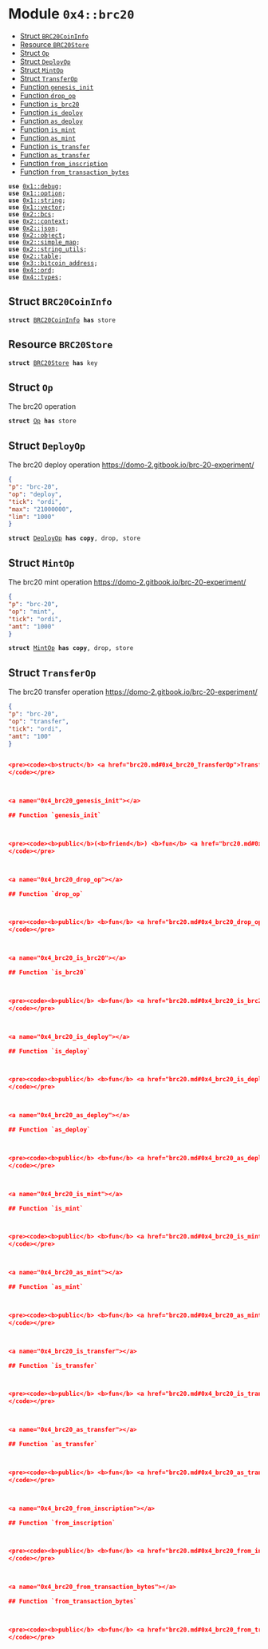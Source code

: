 
<a name="0x4_brc20"></a>

# Module `0x4::brc20`



-  [Struct `BRC20CoinInfo`](#0x4_brc20_BRC20CoinInfo)
-  [Resource `BRC20Store`](#0x4_brc20_BRC20Store)
-  [Struct `Op`](#0x4_brc20_Op)
-  [Struct `DeployOp`](#0x4_brc20_DeployOp)
-  [Struct `MintOp`](#0x4_brc20_MintOp)
-  [Struct `TransferOp`](#0x4_brc20_TransferOp)
-  [Function `genesis_init`](#0x4_brc20_genesis_init)
-  [Function `drop_op`](#0x4_brc20_drop_op)
-  [Function `is_brc20`](#0x4_brc20_is_brc20)
-  [Function `is_deploy`](#0x4_brc20_is_deploy)
-  [Function `as_deploy`](#0x4_brc20_as_deploy)
-  [Function `is_mint`](#0x4_brc20_is_mint)
-  [Function `as_mint`](#0x4_brc20_as_mint)
-  [Function `is_transfer`](#0x4_brc20_is_transfer)
-  [Function `as_transfer`](#0x4_brc20_as_transfer)
-  [Function `from_inscription`](#0x4_brc20_from_inscription)
-  [Function `from_transaction_bytes`](#0x4_brc20_from_transaction_bytes)


<pre><code><b>use</b> <a href="">0x1::debug</a>;
<b>use</b> <a href="">0x1::option</a>;
<b>use</b> <a href="">0x1::string</a>;
<b>use</b> <a href="">0x1::vector</a>;
<b>use</b> <a href="">0x2::bcs</a>;
<b>use</b> <a href="">0x2::context</a>;
<b>use</b> <a href="">0x2::json</a>;
<b>use</b> <a href="">0x2::object</a>;
<b>use</b> <a href="">0x2::simple_map</a>;
<b>use</b> <a href="">0x2::string_utils</a>;
<b>use</b> <a href="">0x2::table</a>;
<b>use</b> <a href="">0x3::bitcoin_address</a>;
<b>use</b> <a href="ord.md#0x4_ord">0x4::ord</a>;
<b>use</b> <a href="types.md#0x4_types">0x4::types</a>;
</code></pre>



<a name="0x4_brc20_BRC20CoinInfo"></a>

## Struct `BRC20CoinInfo`



<pre><code><b>struct</b> <a href="brc20.md#0x4_brc20_BRC20CoinInfo">BRC20CoinInfo</a> <b>has</b> store
</code></pre>



<a name="0x4_brc20_BRC20Store"></a>

## Resource `BRC20Store`



<pre><code><b>struct</b> <a href="brc20.md#0x4_brc20_BRC20Store">BRC20Store</a> <b>has</b> key
</code></pre>



<a name="0x4_brc20_Op"></a>

## Struct `Op`

The brc20 operation


<pre><code><b>struct</b> <a href="brc20.md#0x4_brc20_Op">Op</a> <b>has</b> store
</code></pre>



<a name="0x4_brc20_DeployOp"></a>

## Struct `DeployOp`

The brc20 deploy operation
https://domo-2.gitbook.io/brc-20-experiment/
```json
{
"p": "brc-20",
"op": "deploy",
"tick": "ordi",
"max": "21000000",
"lim": "1000"
}
```


<pre><code><b>struct</b> <a href="brc20.md#0x4_brc20_DeployOp">DeployOp</a> <b>has</b> <b>copy</b>, drop, store
</code></pre>



<a name="0x4_brc20_MintOp"></a>

## Struct `MintOp`

The brc20 mint operation
https://domo-2.gitbook.io/brc-20-experiment/
```json
{
"p": "brc-20",
"op": "mint",
"tick": "ordi",
"amt": "1000"
}
```


<pre><code><b>struct</b> <a href="brc20.md#0x4_brc20_MintOp">MintOp</a> <b>has</b> <b>copy</b>, drop, store
</code></pre>



<a name="0x4_brc20_TransferOp"></a>

## Struct `TransferOp`

The brc20 transfer operation
https://domo-2.gitbook.io/brc-20-experiment/
```json
{
"p": "brc-20",
"op": "transfer",
"tick": "ordi",
"amt": "100"
}


<pre><code><b>struct</b> <a href="brc20.md#0x4_brc20_TransferOp">TransferOp</a> <b>has</b> <b>copy</b>, drop, store
</code></pre>



<a name="0x4_brc20_genesis_init"></a>

## Function `genesis_init`



<pre><code><b>public</b>(<b>friend</b>) <b>fun</b> <a href="brc20.md#0x4_brc20_genesis_init">genesis_init</a>(ctx: &<b>mut</b> <a href="_Context">context::Context</a>, _genesis_account: &<a href="">signer</a>)
</code></pre>



<a name="0x4_brc20_drop_op"></a>

## Function `drop_op`



<pre><code><b>public</b> <b>fun</b> <a href="brc20.md#0x4_brc20_drop_op">drop_op</a>(op: <a href="brc20.md#0x4_brc20_Op">brc20::Op</a>)
</code></pre>



<a name="0x4_brc20_is_brc20"></a>

## Function `is_brc20`



<pre><code><b>public</b> <b>fun</b> <a href="brc20.md#0x4_brc20_is_brc20">is_brc20</a>(self: &<a href="brc20.md#0x4_brc20_Op">brc20::Op</a>): bool
</code></pre>



<a name="0x4_brc20_is_deploy"></a>

## Function `is_deploy`



<pre><code><b>public</b> <b>fun</b> <a href="brc20.md#0x4_brc20_is_deploy">is_deploy</a>(self: &<a href="brc20.md#0x4_brc20_Op">brc20::Op</a>): bool
</code></pre>



<a name="0x4_brc20_as_deploy"></a>

## Function `as_deploy`



<pre><code><b>public</b> <b>fun</b> <a href="brc20.md#0x4_brc20_as_deploy">as_deploy</a>(self: <a href="brc20.md#0x4_brc20_Op">brc20::Op</a>): <a href="_Option">option::Option</a>&lt;<a href="brc20.md#0x4_brc20_DeployOp">brc20::DeployOp</a>&gt;
</code></pre>



<a name="0x4_brc20_is_mint"></a>

## Function `is_mint`



<pre><code><b>public</b> <b>fun</b> <a href="brc20.md#0x4_brc20_is_mint">is_mint</a>(self: &<a href="brc20.md#0x4_brc20_Op">brc20::Op</a>): bool
</code></pre>



<a name="0x4_brc20_as_mint"></a>

## Function `as_mint`



<pre><code><b>public</b> <b>fun</b> <a href="brc20.md#0x4_brc20_as_mint">as_mint</a>(self: <a href="brc20.md#0x4_brc20_Op">brc20::Op</a>): <a href="_Option">option::Option</a>&lt;<a href="brc20.md#0x4_brc20_MintOp">brc20::MintOp</a>&gt;
</code></pre>



<a name="0x4_brc20_is_transfer"></a>

## Function `is_transfer`



<pre><code><b>public</b> <b>fun</b> <a href="brc20.md#0x4_brc20_is_transfer">is_transfer</a>(self: &<a href="brc20.md#0x4_brc20_Op">brc20::Op</a>): bool
</code></pre>



<a name="0x4_brc20_as_transfer"></a>

## Function `as_transfer`



<pre><code><b>public</b> <b>fun</b> <a href="brc20.md#0x4_brc20_as_transfer">as_transfer</a>(self: <a href="brc20.md#0x4_brc20_Op">brc20::Op</a>): <a href="_Option">option::Option</a>&lt;<a href="brc20.md#0x4_brc20_TransferOp">brc20::TransferOp</a>&gt;
</code></pre>



<a name="0x4_brc20_from_inscription"></a>

## Function `from_inscription`



<pre><code><b>public</b> <b>fun</b> <a href="brc20.md#0x4_brc20_from_inscription">from_inscription</a>(inscription_body: <a href="">vector</a>&lt;u8&gt;): <a href="_Option">option::Option</a>&lt;<a href="brc20.md#0x4_brc20_Op">brc20::Op</a>&gt;
</code></pre>



<a name="0x4_brc20_from_transaction_bytes"></a>

## Function `from_transaction_bytes`



<pre><code><b>public</b> <b>fun</b> <a href="brc20.md#0x4_brc20_from_transaction_bytes">from_transaction_bytes</a>(transaction_bytes: <a href="">vector</a>&lt;u8&gt;): <a href="">vector</a>&lt;<a href="brc20.md#0x4_brc20_Op">brc20::Op</a>&gt;
</code></pre>
